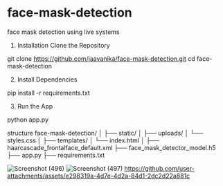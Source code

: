 # face-mask-detection
face mask detection using live systems

1. Installation
Clone the Repository

git clone https://github.com/jaavanika/face-mask-detection.git
cd face-mask-detection

2. Install Dependencies

pip install -r requirements.txt

3. Run the App

python app.py


structure
face-mask-detection/
│
├── static/
│   ├── uploads/
│   └── styles.css
│
├── templates/
│   └── index.html
│
├── haarcascade_frontalface_default.xml
├── face_mask_detector_model.h5
├── app.py
├── requirements.txt

![Screenshot (496)](https://github.com/user-attachments/assets/4be2fa49-66ee-4178-86b1-b33ec08cd7bc)
![Screenshot (497)](https://github.com/user-attachments/assets/75d82920-d498-435f-90d1-ca3e459307c8)
https://github.com/user-attachments/assets/e298319a-4d7e-4d2a-84d1-2dc2d22a881c



